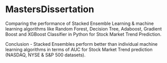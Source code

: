 # MastersDissertation
Comparing the performance of Stacked Ensemble Learning &amp; machine learning algorithms like Random Forest, Decision Tree, Adaboost, Gradient Boost and XGBoost Classifier in Python for Stock Market Trend Prediction.

Conclusion - Stacked Ensembles perform better than individual machine learning algorithms in terms of AUC for Stock Market Trend prediction (NASDAQ, NYSE & S&P 500 datasets).
